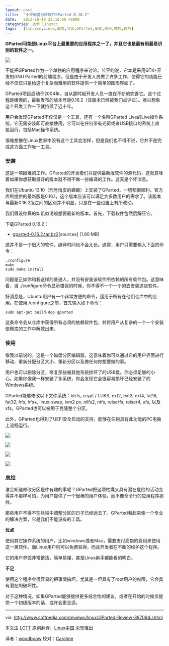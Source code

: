 ```yaml
---
layout: post
title:	"小评磁盘分区软件GParted 0.16.2"
date:	2013-10-18 22:16:00 +0800 
categories:	技术 linuxcn 
tags:	[linuxcn,Linux,磁盘,分区,GParted,安装,使用,教程,技巧]
---
```



**GParted可能是Linux平台上最重要的应用程序之一了，并且它也是最有用最易识别的软件之一。**


 ![](/Asserts/Images//attachment/album/201310/14/204956cx2jghjj2gj84qhs.jpg)


不能把GParted作为一个单独的应用程序来讨论。公平的说，它本是采用GTK+开发的GNU Parted的前端程序。但是由于开发人员做了许多工作，使得它的功能已经不仅仅只是给这个复杂而难用的软件提供一个简单的图形界面了。


GParted项目启动于2004年，自从那时起开发人员一直在不断的完善它。这个过程是缓慢的，最新发布的版本号是0.16.2（该版本已经被我们点评过）。难以想象这个开发工作一下就持续了近十年。


用户会发现GParted不仅仅是一个工具，还有一个名叫GParted Live的Live操作系统，它无需安装即可直接使用，它可以在任何带有光驱或者USB接口的系统上直接运行，包括Mac操作系统。


很难想像在Linux世界中没有这个工具会怎样，但是我们也不得不说，它并不是完成这方面工作唯一工具。


### **安装**


这是一项困难的工作。GParted的开发者们只提供最新版软件的源代码，这就意味着如果你想获取最好的版本就不得不做一些编译的工作。这真是个坏消息。


我们在Ubuntu 13.10（代号俏皮的蝾螈）上安装了GParted，一切都很顺利。官方库所提供的最新版是0.16.1，这个版本应该可以满足大多数用户的需求了。该版本与最新0.16.2版之间的区别并不明显，只是在一些设置上有所改动。


我们假设你真的如饥似渴般想要最新的版本。首先，下载软件包然后解压它。


下载GParted 0.16.2：


* [gparted-0.16.2.tar.bz2](http://sourceforge.net/projects/gparted/files/gparted/gparted-0.16.2/gparted-0.16.2.tar.bz2/download)[sources] [1.80 MB]


这并不是一个很大的软件，编译时间也不会太长。通常，用户只需要输入下面的命令：



```
./configure
make
sudo make install
```

问题是正如你和我这样的普通人，并没有安装该软件所依赖的所有软件包。这意味着，当 ./configure命令显示错误的时候，你不得不一个一个的去安装这些软件。


好消息是，Ubuntu用户有一个非常方便的命令，适用于所有在他们仓库中的应用。在使用./configure之前，首先输入如下命令：



```
sudo apt-get build-dep gparted
```

这条命令会从仓库中获得所有必须的依赖软件包，并将用户从复杂的一个一个安装依赖库的工作中解救出来。


### **使用**


像我以前说的，这是一个磁盘分区编辑器。这意味着你可以通过它的用户界面进行移动、重新分配分区大小、重新分区以及做任何你想要做的事。


用户也可以删除分区，修复那些被其他系统损坏了的USB盘。你必须足够的小心。如果你像我一样安装了多系统，你会发现它会很容易损坏已经安装了的Windows系统。


GParted能够修改以下文件系统：btrfs, crypt / LUKS, ext2, ext3, ext4, fat16, fat32, hfs, hfs+, linux-swap, lvm2 pv, nilfs2, ntfs, reiserfs, reiser4, ufs, 以及 xfs。GParted也可以被用于克隆整个分区。


此外，GParted也得到了UEFI安全启动的支持，能够在任何具有此功能的PC电脑上流畅运行。


 ![](/Asserts/Images//attachment/album/201310/14/204956cx2jghjj2gj84qhs.jpg)


![](/Asserts/Images//attachment/album/201310/14/2049581f1qegb3n2qfepbb.jpg)


 ![](/Asserts/Images//attachment/album/201310/14/205004t6fsh9mh0h89q0xu.jpg)


 ![](/Asserts/Images//attachment/album/201310/14/20500771ul10uj7v21p2dw.jpg)


### **总结**


谁会知道修改分区是件有趣的事呢？GParted把这项枯燥又具有潜在危险的活动变得并不那样可怕，为用户提供了一个很棒的用户体验，而不像命令行的应用程序那样。


那些用户不得不在终端中调整分区的日子已经远去了。GParted看起来像一个专业的解决方案，它是我们不能没有的工具。


**优点**


使用其它操作系统的用户，比如windows或者Mac，需要支付高额的费用来使用这一类软件。而Linux用户则可以免费获得，而且开发者在不断的维护这个程序。


它的用户界面非常整洁，简单易懂，甚至Linux新手都能看的明白。


**不足**


使用这个程序会很容易的把事情搞坏。尤其是一但具有了root用户的权限，它会具有潜在的破坏性。


对于这种情况，如果GParted能够提供更多综合性的建议，或者在开始的时候仅提供一个初级版本的话，或许会更合适。 




---


 


via: <http://www.softpedia.com/reviews/linux/GParted-Review-387094.shtml>


本文由 [LCTT](https://github.com/LCTT/TranslateProject) 原创翻译，[Linux中国](http://linux.cn/) 荣誉推出


译者：[woodboow](https://github.com/woodboow) 校对：[Caroline](https://github.com/carolinewuyan)
